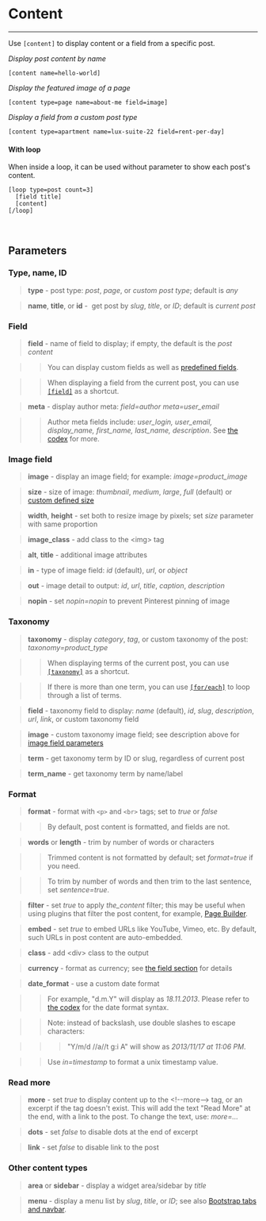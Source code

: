 
# Content

---


Use `[content]` to display content or a field from a specific post.

*Display post content by name*

~~~
[content name=hello-world]
~~~

*Display the featured image of a page*

~~~
[content type=page name=about-me field=image]
~~~

*Display a field from a custom post type*

~~~
[content type=apartment name=lux-suite-22 field=rent-per-day]
~~~



#### With loop

When inside a loop, it can be used without parameter to show each post's content.

~~~
[loop type=post count=3]
  [field title]
  [content]
[/loop]
~~~

&nbsp;

## Parameters

### Type, name, ID

> **type** - post type: *post*, *page*, or *custom post type*; default is *any*

> **name**, **title**, or **id** -  get post by *slug*, *title*, or *ID*; default is *current post*



### Field

> **field** - name of field to display; if empty, the default is the *post content*

>> You can display custom fields as well as [predefined fields](options-general.php?page=ccs_reference&tab=field#predefined-fields).

>> When displaying a field from the current post, you can use [`[field]`](options-general.php?page=ccs_reference&tab=field) as a shortcut.

> **meta** - display author meta: *field=author meta=user_email*

>> Author meta fields include: *user_login, user_email, display_name, first_name, last_name, description*. See [the codex](http://codex.wordpress.org/Function_Reference/get_the_author_meta) for more.



### Image field

> **image** - display an image field; for example: *image=product_image*

> **size** - size of image: *thumbnail*, *medium*, *large*, *full* (default) or [custom defined size](http://codex.wordpress.org/Function_Reference/add_image_size)

> **width**, **height** - set both to resize image by pixels; set *size* parameter with same proportion

> **image_class** - add class to the &lt;img&gt; tag

> **alt**, **title** - additional image attributes

> **in** - type of image field: *id* (default), *url*, or *object*

> **out** - image detail to output: *id*, *url*, *title*, *caption*, *description*

> **nopin** - set *nopin=nopin* to prevent Pinterest pinning of image



### Taxonomy

> **taxonomy** - display *category*, *tag*, or custom taxonomy of the post: *taxonomy=product_type*

>> When displaying terms of the current post, you can use [`[taxonomy]`](options-general.php?page=ccs_reference&tab=taxonomy) as a shortcut.

>> If there is more than one term, you can use [`[for/each]`](options-general.php?page=ccs_reference&tab=taxonomy#for--each) to loop through a list of terms.

> **field** - taxonomy field to display: *name* (default), *id*, *slug*, *description*, *url*, *link*, or custom taxonomy field

> **image** - custom taxonomy image field; see description above for [image field parameters](#image-field)

> **term** - get taxonomy term by ID or slug, regardless of current post

> **term_name** - get taxonomy term by name/label



### Format

> **format** - format with `<p>` and `<br>` tags; set to *true* or *false*

>> By default, post content is formatted, and fields are not.

> **words** or **length** - trim by number of words or characters

>> Trimmed content is not formatted by default; set *format=true* if you need.

>> To trim by number of words and then trim to the last sentence, set *sentence=true*.

> **filter** - set *true* to apply *the_content* filter; this may be useful when using plugins that filter the post content, for example, [Page Builder](https://wordpress.org/plugins/siteorigin-panels).

> **embed** - set *true* to embed URLs like YouTube, Vimeo, etc. By default, such URLs in post content are auto-embedded.

> **class** - add &lt;div&gt; class to the output

> **currency** - format as currency; see [the field section](options-general.php?page=ccs_reference&tab=field#currency) for details

> **date_format** - use a custom date format

>> For example, "d.m.Y" will display as *18.11.2013*. Please refer to [the codex](http://codex.wordpress.org/Formatting_Date_and_Time) for the date format syntax.

>> Note: instead of backslash, use double slashes to escape characters:

>>> "Y/m/d //a//t g:i A" will show as *2013/11/17 at 11:06 PM*.

>> Use *in=timestamp* to format a unix timestamp value.



### Read more

> **more** - set *true* to display content up to the &lt;!--more--&gt; tag, or an excerpt if the tag doesn't exist. This will add the text "Read More" at the end, with a link to the post. To change the text, use: *more=...*

> **dots** - set *false* to disable dots at the end of excerpt

> **link** - set *false* to disable link to the post



### Other content types

> **area** or **sidebar** - display a widget area/sidebar by *title*

> **menu** - display a menu list by *slug*, *title*, or *ID*; see also [Bootstrap tabs and navbar](options-general.php?page=ccs_reference&tab=bootstrap).
